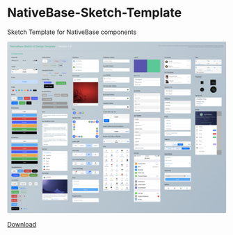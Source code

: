 # NativeBase-Sketch-Template

Sketch Template for NativeBase components

![NativeBase Sketch Template](images/example-img.png "NativeBase Sketch Template")

[Download](https://github.com/GeekyAnts/NativeBase-Sketch-Template/blob/master/nativebase-v1-1.sketch?raw=true)
